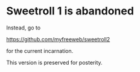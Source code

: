 Sweetroll 1 is abandoned
========================

Instead, go to

https://github.com/myfreeweb/sweetroll2

for the current incarnation.

This version is preserved for posterity.
